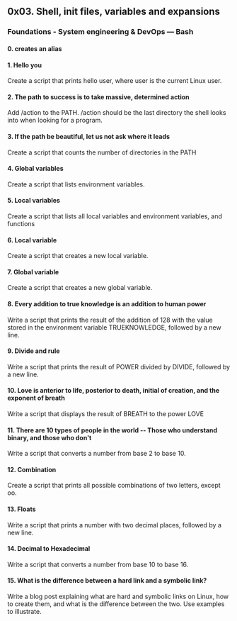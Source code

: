 ## 0x03. Shell, init files, variables and expansions

###   Foundations - System engineering & DevOps ― Bash  

#### 0. creates an alias

#### 1. Hello you 

 Create a script that prints hello user, where user is the current Linux user.

#### 2. The path to success is to take massive, determined action  

 Add /action to the PATH. /action should be the last directory the shell looks into when looking for a program.

#### 3. If the path be beautiful, let us not ask where it leads
 
 Create a script that counts the number of directories in the PATH

#### 4. Global variables

 Create a script that lists environment variables.

#### 5. Local variables 

 Create a script that lists all local variables and environment variables, and functions 

#### 6. Local variable 

 Create a script that creates a new local variable.

#### 7. Global variable 

 Create a script that creates a new global variable.

#### 8. Every addition to true knowledge is an addition to human power

 Write a script that prints the result of the addition of 128 with the value stored in the environment variable TRUEKNOWLEDGE, followed by a new line.

#### 9. Divide and rule

 Write a script that prints the result of POWER divided by DIVIDE, followed by a new line.

#### 10. Love is anterior to life, posterior to death, initial of creation, and the exponent of breath

 Write a script that displays the result of BREATH to the power LOVE

#### 11. There are 10 types of people in the world -- Those who understand binary, and those who don't 

 Write a script that converts a number from base 2 to base 10.


#### 12. Combination

 Create a script that prints all possible combinations of two letters, except oo.

#### 13. Floats

 Write a script that prints a number with two decimal places, followed by a new line.

#### 14. Decimal to Hexadecimal 

 Write a script that converts a number from base 10 to base 16.

#### 15. What is the difference between a hard link and a symbolic link? 

 Write a blog post explaining what are hard and symbolic links on Linux, how to create them, and what is the difference between the two. Use examples to illustrate.
















